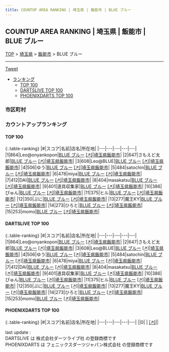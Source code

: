 ```yaml
---
title: COUNTUP AREA RANKING | 埼玉県 | 飯能市 | BLUE ブルー
---
```

## COUNTUP AREA RANKING | 埼玉県 | 飯能市 | BLUE ブルー

[TOP](/darts/rank/) > [埼玉県](/darts/rank/埼玉県/) > [飯能市](/darts/rank/埼玉県/飯能市/) > BLUE ブルー

___

<a href="https://twitter.com/share?ref_src=twsrc%5Etfw" data-text="COUNTUP AREA RANKING | 埼玉県飯能市BLUE ブルー" class="twitter-share-button" data-hashtags="DARTSLIVE,PHOENIXDARTS,darts,ダーツ" data-show-count="false">Tweet</a>

* [ランキング](#カウントアップランキング)
    * [TOP 100](#top-100)
    * [DARTSLIVE TOP 100](#dartslive-top-100)
    * [PHOENIXDARTS TOP 100](#phoenixdarts-top-100)

### 市区町村

<ul>

</ul>

### カウントアップランキング

#### TOP 100



{:.table-ranking}
|#|スコア|名前|店名|所在地|
|---|---|---|---|---|
|1|864|<span class="rank-name-dl">Leo@onyankopon</span>|<a href="/darts/rank/shops/e3d4041f292b8c87a3f63593b5358cc4.html">BLUE ブルー</a> <a href="https://search.dartslive.com/jp/shop/e3d4041f292b8c87a3f63593b5358cc4">[↗]</a>|<a href="/darts/rank/埼玉県/飯能市">埼玉県飯能市</a>|
|2|647|<span class="rank-name-dl">さもえど太郎</span>|<a href="/darts/rank/shops/e3d4041f292b8c87a3f63593b5358cc4.html">BLUE ブルー</a> <a href="https://search.dartslive.com/jp/shop/e3d4041f292b8c87a3f63593b5358cc4">[↗]</a>|<a href="/darts/rank/埼玉県/飯能市">埼玉県飯能市</a>|
|3|608|<span class="rank-name-dl">Leo@BLUE</span>|<a href="/darts/rank/shops/e3d4041f292b8c87a3f63593b5358cc4.html">BLUE ブルー</a> <a href="https://search.dartslive.com/jp/shop/e3d4041f292b8c87a3f63593b5358cc4">[↗]</a>|<a href="/darts/rank/埼玉県/飯能市">埼玉県飯能市</a>|
|4|506|<span class="rank-name-dl">ゆう</span>|<a href="/darts/rank/shops/e3d4041f292b8c87a3f63593b5358cc4.html">BLUE ブルー</a> <a href="https://search.dartslive.com/jp/shop/e3d4041f292b8c87a3f63593b5358cc4">[↗]</a>|<a href="/darts/rank/埼玉県/飯能市">埼玉県飯能市</a>|
|5|484|<span class="rank-name-dl">satochin</span>|<a href="/darts/rank/shops/e3d4041f292b8c87a3f63593b5358cc4.html">BLUE ブルー</a> <a href="https://search.dartslive.com/jp/shop/e3d4041f292b8c87a3f63593b5358cc4">[↗]</a>|<a href="/darts/rank/埼玉県/飯能市">埼玉県飯能市</a>|
|6|478|<span class="rank-name-dl">miya</span>|<a href="/darts/rank/shops/e3d4041f292b8c87a3f63593b5358cc4.html">BLUE ブルー</a> <a href="https://search.dartslive.com/jp/shop/e3d4041f292b8c87a3f63593b5358cc4">[↗]</a>|<a href="/darts/rank/埼玉県/飯能市">埼玉県飯能市</a>|
|7|412|<span class="rank-name-dl">DAI</span>|<a href="/darts/rank/shops/e3d4041f292b8c87a3f63593b5358cc4.html">BLUE ブルー</a> <a href="https://search.dartslive.com/jp/shop/e3d4041f292b8c87a3f63593b5358cc4">[↗]</a>|<a href="/darts/rank/埼玉県/飯能市">埼玉県飯能市</a>|
|8|404|<span class="rank-name-dl">masakatsu</span>|<a href="/darts/rank/shops/e3d4041f292b8c87a3f63593b5358cc4.html">BLUE ブルー</a> <a href="https://search.dartslive.com/jp/shop/e3d4041f292b8c87a3f63593b5358cc4">[↗]</a>|<a href="/darts/rank/埼玉県/飯能市">埼玉県飯能市</a>|
|9|401|<span class="rank-name-dl">道具収集家</span>|<a href="/darts/rank/shops/e3d4041f292b8c87a3f63593b5358cc4.html">BLUE ブルー</a> <a href="https://search.dartslive.com/jp/shop/e3d4041f292b8c87a3f63593b5358cc4">[↗]</a>|<a href="/darts/rank/埼玉県/飯能市">埼玉県飯能市</a>|
|10|386|<span class="rank-name-dl">ぴゅん</span>|<a href="/darts/rank/shops/e3d4041f292b8c87a3f63593b5358cc4.html">BLUE ブルー</a> <a href="https://search.dartslive.com/jp/shop/e3d4041f292b8c87a3f63593b5358cc4">[↗]</a>|<a href="/darts/rank/埼玉県/飯能市">埼玉県飯能市</a>|
|11|375|<span class="rank-name-dl">ヒル</span>|<a href="/darts/rank/shops/e3d4041f292b8c87a3f63593b5358cc4.html">BLUE ブルー</a> <a href="https://search.dartslive.com/jp/shop/e3d4041f292b8c87a3f63593b5358cc4">[↗]</a>|<a href="/darts/rank/埼玉県/飯能市">埼玉県飯能市</a>|
|12|350|<span class="rank-name-dl">ぷに</span>|<a href="/darts/rank/shops/e3d4041f292b8c87a3f63593b5358cc4.html">BLUE ブルー</a> <a href="https://search.dartslive.com/jp/shop/e3d4041f292b8c87a3f63593b5358cc4">[↗]</a>|<a href="/darts/rank/埼玉県/飯能市">埼玉県飯能市</a>|
|13|277|<span class="rank-name-dl">魔王KY</span>|<a href="/darts/rank/shops/e3d4041f292b8c87a3f63593b5358cc4.html">BLUE ブルー</a> <a href="https://search.dartslive.com/jp/shop/e3d4041f292b8c87a3f63593b5358cc4">[↗]</a>|<a href="/darts/rank/埼玉県/飯能市">埼玉県飯能市</a>|
|14|273|<span class="rank-name-dl">ひろと</span>|<a href="/darts/rank/shops/e3d4041f292b8c87a3f63593b5358cc4.html">BLUE ブルー</a> <a href="https://search.dartslive.com/jp/shop/e3d4041f292b8c87a3f63593b5358cc4">[↗]</a>|<a href="/darts/rank/埼玉県/飯能市">埼玉県飯能市</a>|
|15|253|<span class="rank-name-dl">momo</span>|<a href="/darts/rank/shops/e3d4041f292b8c87a3f63593b5358cc4.html">BLUE ブルー</a> <a href="https://search.dartslive.com/jp/shop/e3d4041f292b8c87a3f63593b5358cc4">[↗]</a>|<a href="/darts/rank/埼玉県/飯能市">埼玉県飯能市</a>|


#### DARTSLIVE TOP 100



{:.table-ranking}
|#|スコア|名前|店名|所在地|
|---|---|---|---|---|
|1|864|<span class="rank-name-dl">Leo@onyankopon</span>|<a href="/darts/rank/shops/e3d4041f292b8c87a3f63593b5358cc4.html">BLUE ブルー</a> <a href="https://search.dartslive.com/jp/shop/e3d4041f292b8c87a3f63593b5358cc4">[↗]</a>|<a href="/darts/rank/埼玉県/飯能市">埼玉県飯能市</a>|
|2|647|<span class="rank-name-dl">さもえど太郎</span>|<a href="/darts/rank/shops/e3d4041f292b8c87a3f63593b5358cc4.html">BLUE ブルー</a> <a href="https://search.dartslive.com/jp/shop/e3d4041f292b8c87a3f63593b5358cc4">[↗]</a>|<a href="/darts/rank/埼玉県/飯能市">埼玉県飯能市</a>|
|3|608|<span class="rank-name-dl">Leo@BLUE</span>|<a href="/darts/rank/shops/e3d4041f292b8c87a3f63593b5358cc4.html">BLUE ブルー</a> <a href="https://search.dartslive.com/jp/shop/e3d4041f292b8c87a3f63593b5358cc4">[↗]</a>|<a href="/darts/rank/埼玉県/飯能市">埼玉県飯能市</a>|
|4|506|<span class="rank-name-dl">ゆう</span>|<a href="/darts/rank/shops/e3d4041f292b8c87a3f63593b5358cc4.html">BLUE ブルー</a> <a href="https://search.dartslive.com/jp/shop/e3d4041f292b8c87a3f63593b5358cc4">[↗]</a>|<a href="/darts/rank/埼玉県/飯能市">埼玉県飯能市</a>|
|5|484|<span class="rank-name-dl">satochin</span>|<a href="/darts/rank/shops/e3d4041f292b8c87a3f63593b5358cc4.html">BLUE ブルー</a> <a href="https://search.dartslive.com/jp/shop/e3d4041f292b8c87a3f63593b5358cc4">[↗]</a>|<a href="/darts/rank/埼玉県/飯能市">埼玉県飯能市</a>|
|6|478|<span class="rank-name-dl">miya</span>|<a href="/darts/rank/shops/e3d4041f292b8c87a3f63593b5358cc4.html">BLUE ブルー</a> <a href="https://search.dartslive.com/jp/shop/e3d4041f292b8c87a3f63593b5358cc4">[↗]</a>|<a href="/darts/rank/埼玉県/飯能市">埼玉県飯能市</a>|
|7|412|<span class="rank-name-dl">DAI</span>|<a href="/darts/rank/shops/e3d4041f292b8c87a3f63593b5358cc4.html">BLUE ブルー</a> <a href="https://search.dartslive.com/jp/shop/e3d4041f292b8c87a3f63593b5358cc4">[↗]</a>|<a href="/darts/rank/埼玉県/飯能市">埼玉県飯能市</a>|
|8|404|<span class="rank-name-dl">masakatsu</span>|<a href="/darts/rank/shops/e3d4041f292b8c87a3f63593b5358cc4.html">BLUE ブルー</a> <a href="https://search.dartslive.com/jp/shop/e3d4041f292b8c87a3f63593b5358cc4">[↗]</a>|<a href="/darts/rank/埼玉県/飯能市">埼玉県飯能市</a>|
|9|401|<span class="rank-name-dl">道具収集家</span>|<a href="/darts/rank/shops/e3d4041f292b8c87a3f63593b5358cc4.html">BLUE ブルー</a> <a href="https://search.dartslive.com/jp/shop/e3d4041f292b8c87a3f63593b5358cc4">[↗]</a>|<a href="/darts/rank/埼玉県/飯能市">埼玉県飯能市</a>|
|10|386|<span class="rank-name-dl">ぴゅん</span>|<a href="/darts/rank/shops/e3d4041f292b8c87a3f63593b5358cc4.html">BLUE ブルー</a> <a href="https://search.dartslive.com/jp/shop/e3d4041f292b8c87a3f63593b5358cc4">[↗]</a>|<a href="/darts/rank/埼玉県/飯能市">埼玉県飯能市</a>|
|11|375|<span class="rank-name-dl">ヒル</span>|<a href="/darts/rank/shops/e3d4041f292b8c87a3f63593b5358cc4.html">BLUE ブルー</a> <a href="https://search.dartslive.com/jp/shop/e3d4041f292b8c87a3f63593b5358cc4">[↗]</a>|<a href="/darts/rank/埼玉県/飯能市">埼玉県飯能市</a>|
|12|350|<span class="rank-name-dl">ぷに</span>|<a href="/darts/rank/shops/e3d4041f292b8c87a3f63593b5358cc4.html">BLUE ブルー</a> <a href="https://search.dartslive.com/jp/shop/e3d4041f292b8c87a3f63593b5358cc4">[↗]</a>|<a href="/darts/rank/埼玉県/飯能市">埼玉県飯能市</a>|
|13|277|<span class="rank-name-dl">魔王KY</span>|<a href="/darts/rank/shops/e3d4041f292b8c87a3f63593b5358cc4.html">BLUE ブルー</a> <a href="https://search.dartslive.com/jp/shop/e3d4041f292b8c87a3f63593b5358cc4">[↗]</a>|<a href="/darts/rank/埼玉県/飯能市">埼玉県飯能市</a>|
|14|273|<span class="rank-name-dl">ひろと</span>|<a href="/darts/rank/shops/e3d4041f292b8c87a3f63593b5358cc4.html">BLUE ブルー</a> <a href="https://search.dartslive.com/jp/shop/e3d4041f292b8c87a3f63593b5358cc4">[↗]</a>|<a href="/darts/rank/埼玉県/飯能市">埼玉県飯能市</a>|
|15|253|<span class="rank-name-dl">momo</span>|<a href="/darts/rank/shops/e3d4041f292b8c87a3f63593b5358cc4.html">BLUE ブルー</a> <a href="https://search.dartslive.com/jp/shop/e3d4041f292b8c87a3f63593b5358cc4">[↗]</a>|<a href="/darts/rank/埼玉県/飯能市">埼玉県飯能市</a>|


#### PHOENIXDARTS TOP 100



{:.table-ranking}
|#|スコア|名前|店名|所在地|
|---|---|---|---|---|
||0|<span class="rank-name-dl"> </span>|<a href="/darts/rank/shops/.html"></a> <a href="">[↗]</a>|<a href="/darts/rank//"></a>|


<div class="footer border-top border-gray-light mt-5 pt-3 text-right text-gray">
    last update : <span style="font-weight: italic" id="foot_last_modified"></span><br />
    DARTSLIVE は 株式会社ダーツライブ社 の登録商標です<br />
    PHOENIXDARTS は フェニックスダーツジャパン株式会社 の登録商標です<br />
</div>

<script src="https://cdnjs.cloudflare.com/ajax/libs/jquery.tablesorter/2.31.3/js/jquery.tablesorter.min.js" integrity="sha512-qzgd5cYSZcosqpzpn7zF2ZId8f/8CHmFKZ8j7mU4OUXTNRd5g+ZHBPsgKEwoqxCtdQvExE5LprwwPAgoicguNg==" crossorigin="anonymous" referrerpolicy="no-referrer"></script>
<link rel="stylesheet" href="https://cdnjs.cloudflare.com/ajax/libs/jquery.tablesorter/2.31.3/css/theme.default.min.css" integrity="sha512-wghhOJkjQX0Lh3NSWvNKeZ0ZpNn+SPVXX1Qyc9OCaogADktxrBiBdKGDoqVUOyhStvMBmJQ8ZdMHiR3wuEq8+w==" crossorigin="anonymous" referrerpolicy="no-referrer" />
<script>
$(function() {
    $(".table-ranking").tablesorter({sortList:[[0, 0]]});
    $("#foot_last_modified").text(formatDate(new Date(document.lastModified), 'yyyy-MM-dd HH:mm:ss'));
});
</script>

<script async src="https://platform.twitter.com/widgets.js" charset="utf-8"></script>